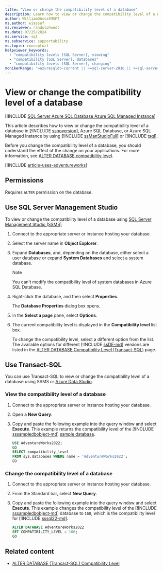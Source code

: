 ```yaml
---
title: "View or change the compatibility level of a database"
description: Learn how to view or change the compatibility level of a database in SQL Server or Azure SQL by using SQL Server Management Studio or Transact-SQL.
author: WilliamDAssafMSFT
ms.author: wiassaf
ms.reviewer: randolphwest
ms.date: 07/25/2024
ms.service: sql
ms.subservice: supportability
ms.topic: conceptual
helpviewer_keywords:
  - "compatibility levels [SQL Server], viewing"
  - "compatibility [SQL Server], databases"
  - "compatibility levels [SQL Server], changing"
monikerRange: "=azuresqldb-current || >=sql-server-2016 || >=sql-server-linux-2017 || =azuresqldb-mi-current"
---
```

# View or change the compatibility level of a database

[!INCLUDE [SQL Server Azure SQL Database Azure SQL Managed Instance](../../includes/applies-to-version/sql-asdb-asdbmi.md)]

This article describes how to view or change the compatibility level of a database in [!INCLUDE [ssnoversion](../../includes/ssnoversion-md.md)], Azure SQL Database, or Azure SQL Managed Instance by using [!INCLUDE [ssManStudioFull](../../includes/ssmanstudiofull-md.md)] or [!INCLUDE [tsql](../../includes/tsql-md.md)].

Before you change the compatibility level of a database, you should understand the effect of the change on your applications. For more information, see [ALTER DATABASE compatibility level](../../t-sql/statements/alter-database-transact-sql-compatibility-level.md).

[!INCLUDE [article-uses-adventureworks](../../includes/article-uses-adventureworks.md)]

## Permissions

Requires `ALTER` permission on the database.

## <a id="SSMSProcedure"></a> Use SQL Server Management Studio

To view or change the compatibility level of a database using [SQL Server Management Studio (SSMS)](../../ssms/sql-server-management-studio-ssms.md)

1. Connect to the appropriate server or instance hosting your database.

1. Select the server name in **Object Explorer**.

1. Expand **Databases**, and, depending on the database, either select a user database or expand **System Databases** and select a system database.

   > [!NOTE]  
   > You can't modify the compatibility level of system databases in Azure SQL Database.

1. Right-click the database, and then select **Properties**.

   The **Database Properties** dialog box opens.

1. In the **Select a page** pane, select **Options**.

1. The current compatibility level is displayed in the **Compatibility level** list box.

   To change the compatibility level, select a different option from the list. The available options for different [!INCLUDE [ssDE-md](../../includes/ssde-md.md)] versions are listed in the [ALTER DATABASE Compatibility Level (Transact-SQL)](../../t-sql/statements/alter-database-transact-sql-compatibility-level.md#supported-dbcompats) page.

## <a id="TsqlProcedure"></a> Use Transact-SQL

You can use Transact-SQL to view or change the compatibility level of a database using SSMS or [Azure Data Studio](../../azure-data-studio/what-is-azure-data-studio.md).

### View the compatibility level of a database

1. Connect to the appropriate server or instance hosting your database.

1. Open a **New Query**.

1. Copy and paste the following example into the query window and select **Execute**. This example returns the compatibility level of the [!INCLUDE [sssampledbobject-md](../../includes/sssampledbobject-md.md)] [sample database](../../samples/adventureworks-install-configure.md).

   ```sql
   USE AdventureWorks2022;
   GO
   SELECT compatibility_level
   FROM sys.databases WHERE name = 'AdventureWorks2022';
   GO
   ```

### Change the compatibility level of a database

1. Connect to the appropriate server or instance hosting your database.

1. From the Standard bar, select **New Query**.

1. Copy and paste the following example into the query window and select **Execute**. This example changes the compatibility level of the [!INCLUDE [sssampledbobject-md](../../includes/sssampledbobject-md.md)] database to `160`, which is the compatibility level for [!INCLUDE [sssql22-md](../../includes/sssql22-md.md)].

   ```sql
   ALTER DATABASE AdventureWorks2022
   SET COMPATIBILITY_LEVEL = 160;
   GO
   ```

## Related content

- [ALTER DATABASE (Transact-SQL) Compatibility Level](../../t-sql/statements/alter-database-transact-sql-compatibility-level.md)
